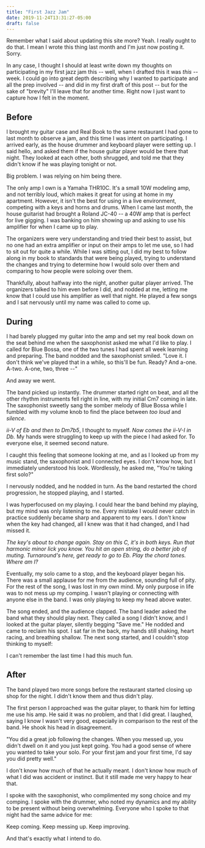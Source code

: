```yaml
---
title: "First Jazz Jam"
date: 2019-11-24T13:31:27-05:00
draft: false
---
```


Remember what I said about updating this site more? Yeah. I really ought to do that. I mean I wrote this thing last month and I'm just now posting it. Sorry.

In any case, I thought I should at least write down my thoughts on participating in my first jazz jam this -- well, when I drafted this it was *this* -- week. I could go into great depth describing why I wanted to participate and all the prep involved -- and did in my first draft of this post -- but for the sake of "brevity" I'll leave that for another time. Right now I just want to capture how I felt in the moment.

Before
-------

I brought my guitar case and Real Book to the same restaurant I had gone to last month to observe a jam, and this time I was intent on participating. I arrived early, as the house drummer and keyboard player were setting up. I said hello, and asked them if the house guitar player would be there that night. They looked at each other, both shrugged, and told me that they didn't know if he was playing tonight or not.

Big problem. I was relying on him being there.

The only amp I own is a Yamaha THR10C. It's a small 10W modeling amp, and not terribly loud, which makes it great for using at home in my apartment. However, it isn't the best for using in a live environment, competing with a keys and horns and drums. When I came last month, the house guitarist had brought a Roland JC-40 -- a 40W amp that is perfect for live gigging. I was banking on him showing up and asking to use his amplifier for when I came up to play.

The organizers were very understanding and tried their best to assist, but no one had an extra amplifier or input on their amps to let me use, so I had to sit out for quite a while. While I was sitting out, I did my best to follow along in my book to standards that were being played, trying to understand the changes and trying to determine how I would solo over them and comparing to how people were soloing over them.

Thankfully, about halfway into the night, another guitar player arrived. The organizers talked to him even before I did, and nodded at me, letting me know that I could use his amplifier as well that night. He played a few songs and I sat nervously until my name was called to come up.

During
-------

I had barely plugged my guitar into the amp and set my real book down on the seat behind me when the saxophonist asked me what I'd like to play. I called for Blue Bossa, one of the two tunes I had spent all week learning and preparing. The band nodded and the saxophonist smiled. "Love it. I don't think we've played that in a while, so this'll be fun. Ready? And a-one. A-two. A-one, two, three --"

And away we went.

The band picked up instantly. The drummer started right on beat, and all the other rhythm instruments fell right in line, with my initial Cm7 coming in late. The saxophonist sweetly sang the somber melody of Blue Bossa while I fumbled with my volume knob to find the place between *too loud* and *silence*. 

*ii-V of Eb and then to Dm7b5*, I thought to myself. *Now comes the ii-V-I in Db.* My hands were struggling to keep up with the piece I had asked for. To everyone else, it seemed second nature.

I caught this feeling that someone looking at me, and as I looked up from my music stand, the saxophonist and I connected eyes. I don't know how, but I immediately understood his look. Wordlessly, he asked me, "You're taking first solo?"

I nervously nodded, and he nodded in turn. As the band restarted the chord progression, he stopped playing, and I started.

I was hyperfocused on my playing. I could hear the band behind my playing, but my mind was only listening to me. Every mistake I would never catch in practice suddenly became sharp and apparent to my ears. I don't know when the key had changed, all I knew was that it had changed, and I had missed it. 

*The key's about to change again. Stay on this C, it's in both keys. Run that harmonic minor lick you know. You hit an open string, do a better job of muting. Turnaround's here, get ready to go to Eb. Play the chord tones. Where am I?*

Eventually, my solo came to a stop, and the keyboard player began his. There was a small applause for me from the audience, sounding full of pity. For the rest of the song, I was lost in my own mind. My only purpose in life was to not mess up my comping. I wasn't playing or connecting with anyone else in the band. I was only playing to keep my head above water.

The song ended, and the audience clapped. The band leader asked the band what they should play next. They called a song I didn't know, and I looked at the guitar player, silently begging "Save me." He nodded and came to reclaim his spot. I sat far in the back, my hands still shaking, heart racing, and breathing shallow. The next song started, and I couldn't stop thinking to myself:

I can't remember the last time I had this much fun.

After
------

The band played two more songs before the restaurant started closing up shop for the night. I didn't know them and thus didn't play.

The first person I approached was the guitar player, to thank him for letting me use his amp. He said it was no problem, and that I did great. I laughed, saying I know I wasn't very good, especially in comparison to the rest of the band. He shook his head in disagreement.

"You did a great job following the changes. When you messed up, you didn't dwell on it and you just kept going. You had a good sense of where you wanted to take your solo. For your first jam and your first time, I'd say you did pretty well."

I don't know how much of that he actually meant. I don't know how much of what I did was accident or instinct. But it still made me very happy to hear that. 

I spoke with the saxophonist, who complimented my song choice and my comping. I spoke with the drummer, who noted my dynamics and my ability to be present without being overwhelming. Everyone who I spoke to that night had the same advice for me:

Keep coming. Keep messing up. Keep improving.

And that's exactly what I intend to do.